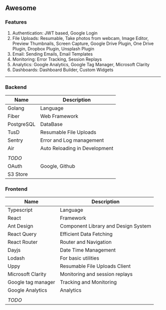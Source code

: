 ## Awesome

### Features

1. Authentication: JWT based, Google Login
2. File Uploads: Resumable, Take photos from webcam, Image Editor, Preview Thumbnails, Screen Capture, Google Drive Plugin, One Drive Plugin, Dropbox Plugin, Unsplash Plugin
3. Email: Sending Emails, Email Templates
4. Monitoring: Error Tracking, Session Replays
5. Analytics: Google Analytics, Google Tag Manager, Microsoft Clarity
6. Dashboards: Dashboard Builder, Custom Widgets

<hr />

### Backend

| Name       | Description                   |
| ---------- | ----------------------------- |
| Golang     | Language                      |
| Fiber      | Web Framework                 |
| PostgreSQL | DataBase                      |
| TusD       | Resumable File Uploads        |
| Sentry     | Error and Log management      |
| Air        | Auto Reloading in Development |
|            |                               |
| _TODO_     |                               |
| OAuth      | Google, Github                |
| S3 Store   |                               |

### Frontend

| Name               | Description                         |
| ------------------ | ----------------------------------- |
| Typescript         | Language                            |
| React              | Framework                           |
| Ant Design         | Component Library and Design System |
| React Query        | Efficient Data Fetching             |
| React Router       | Router and Navigation               |
| Dayjs              | Date Time Management                |
| Lodash             | For basic utilities                 |
| Uppy               | Resumable File Uploads Client       |
| Microsoft Clarity  | Monitoring and session replays      |
| Google tag manager | Tracking and Monitoring             |
| Google Analytics   | Analytics                           |
|                    |                                     |
| _TODO_             |                                     |
